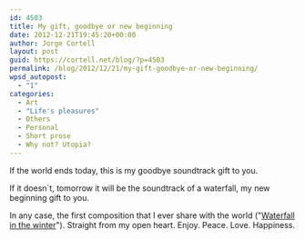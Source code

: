 ```yaml
---
id: 4503
title: My gift, goodbye or new beginning
date: 2012-12-21T19:45:20+00:00
author: Jorge Cortell
layout: post
guid: https://cortell.net/blog/?p=4503
permalink: /blog/2012/12/21/my-gift-goodbye-or-new-beginning/
wpsd_autopost:
  - "1"
categories:
  - Art
  - "Life's pleasures"
  - Others
  - Personal
  - Short prose
  - Why not? Utopia?
---
```

If the world ends today, this is my goodbye soundtrack gift to you.

If it doesn`t, tomorrow it will be the soundtrack of a waterfall, my new beginning gift to you.

In any case, the first composition that I ever share with the world ("<a title="https://archive.org/details/WaterfallInTheWinter" href="https://archive.org/details/WaterfallInTheWinter" target="_blank">Waterfall in the winter</a>"). Straight from my open heart. Enjoy. Peace. Love. Happiness.

&nbsp;</p>